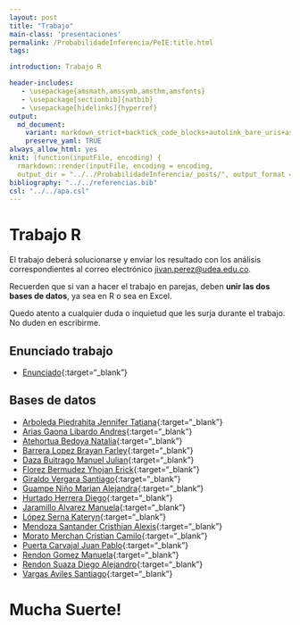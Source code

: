 ```yaml
---
layout: post
title: "Trabajo"
main-class: 'presentaciones'
permalink: /ProbabilidadeInferencia/PeIE:title.html
tags:

introduction: Trabajo R

header-includes:
   - \usepackage{amsmath,amssymb,amsthm,amsfonts}
   - \usepackage[sectionbib]{natbib}
   - \usepackage[hidelinks]{hyperref}
output:
  md_document:
    variant: markdown_strict+backtick_code_blocks+autolink_bare_uris+ascii_identifiers+tex_math_single_backslash
    preserve_yaml: TRUE
always_allow_html: yes   
knit: (function(inputFile, encoding) {
  rmarkdown::render(inputFile, encoding = encoding,
  output_dir = "../../ProbabilidadeInferencia/_posts/", output_format = "all"  ) })
bibliography: "../../referencias.bib"
csl: "../../apa.csl"
---
```


# Trabajo R

El trabajo deberá solucionarse y enviar los resultado con los análisis
correspondientes al correo electrónico
<a target="_blank" href="mailto:jivan.perez@udea.edu.co">
jivan.perez@udea.edu.co</a>.

Recuerden que si van a hacer el trabajo en parejas, deben **unir las dos
bases de datos**, ya sea en R o sea en Excel.

Quedo atento a cualquier duda o inquietud que les surja durante el
trabajo. No duden en escribirme.

## Enunciado trabajo

-   [Enunciado](https://github.com/jiperezga/jiperezga.github.io/raw/master/Dataset/Trabajo/TrabajoR.docx){:target=“\_blank”}

## Bases de datos

-   [Arboleda Piedrahita Jennifer
    Tatiana](https://github.com/jiperezga/jiperezga.github.io/raw/master/Dataset/Trabajo/T1007109961.xlsx){:target=“\_blank”}
-   [Arias Gaona Libardo
    Andres](https://github.com/jiperezga/jiperezga.github.io/raw/master/Dataset/Trabajo/T1007799759.xlsx){:target=“\_blank”}
-   [Atehortua Bedoya
    Natalia](https://github.com/jiperezga/jiperezga.github.io/raw/master/Dataset/Trabajo/T1000439514.xlsx){:target=“\_blank”}
-   [Barrera Lopez Brayan
    Farley](https://github.com/jiperezga/jiperezga.github.io/raw/master/Dataset/Trabajo/T1000567478.xlsx){:target=“\_blank”}
-   [Daza Buitrago Manuel
    Julian](https://github.com/jiperezga/jiperezga.github.io/raw/master/Dataset/Trabajo/T1017247451.xlsx){:target=“\_blank”}
-   [Florez Bermudez Yhojan
    Erick](https://github.com/jiperezga/jiperezga.github.io/raw/master/Dataset/Trabajo/T1000654002.xlsx){:target=“\_blank”}
-   [Giraldo Vergara
    Santiago](https://github.com/jiperezga/jiperezga.github.io/raw/master/Dataset/Trabajo/T1020481728.xlsx){:target=“\_blank”}
-   [Guampe Niño Marian
    Alejandra](https://github.com/jiperezga/jiperezga.github.io/raw/master/Dataset/Trabajo/T1000183468.xlsx){:target=“\_blank”}
-   [Hurtado Herrera
    Diego](https://github.com/jiperezga/jiperezga.github.io/raw/master/Dataset/Trabajo/T1007521154.xlsx){:target=“\_blank”}
-   [Jaramillo Alvarez
    Manuela](https://github.com/jiperezga/jiperezga.github.io/raw/master/Dataset/Trabajo/T1007633564.xlsx){:target=“\_blank”}
-   [López Serna
    Kateryn](https://github.com/jiperezga/jiperezga.github.io/raw/master/Dataset/Trabajo/T1020453931.xlsx){:target=“\_blank”}
-   [Mendoza Santander Cristhian
    Alexis](https://github.com/jiperezga/jiperezga.github.io/raw/master/Dataset/Trabajo/T1123313024.xlsx){:target=“\_blank”}
-   [Morato Merchan Cristian
    Camilo](https://github.com/jiperezga/jiperezga.github.io/raw/master/Dataset/Trabajo/T1000005584.xlsx){:target=“\_blank”}
-   [Puerta Carvajal Juan
    Pablo](https://github.com/jiperezga/jiperezga.github.io/raw/master/Dataset/Trabajo/T1152222776.xlsx){:target=“\_blank”}
-   [Rendon Gomez
    Manuela](https://github.com/jiperezga/jiperezga.github.io/raw/master/Dataset/Trabajo/T1001724540.xlsx){:target=“\_blank”}
-   [Rendon Suaza Diego
    Alejandro](https://github.com/jiperezga/jiperezga.github.io/raw/master/Dataset/Trabajo/T1007347028.xlsx){:target=“\_blank”}
-   [Vargas Aviles
    Santiago](https://github.com/jiperezga/jiperezga.github.io/raw/master/Dataset/Trabajo/T1003951954.xlsx){:target=“\_blank”}

<h1>
Mucha Suerte!
</h1>
